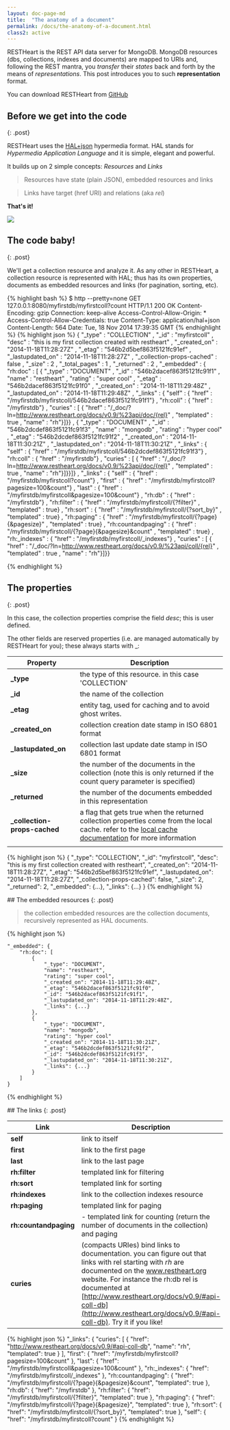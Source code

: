 ```yaml
---
layout: doc-page-md
title:  "The anatomy of a document"
permalink: /docs/the-anatomy-of-a-document.html
class2: active
---
```


RESTHeart is the REST API data server for MongoDB. 
MongoDB resources (dbs, collections, indexes and documents) are mapped to URIs and, following the REST mantra, you _transfer_ their _states_ back and forth by the means of _representations_.
This post introduces you to such **representation** format.

You can download RESTHeart from [GitHub](https://github.com/softinstigate/restheart) 

<!-- more -->


## Before we get into the code
{: .post}

RESTHeart uses the [HAL+json](http://stateless.co/hal_specification.html)  hypermedia format. HAL stands for _Hypermedia Application Language_ and it is simple, elegant and powerful.

It builds up on 2 simple concepts: _Resources_ and _Links_

> Resources have state (plain JSON), embedded resources and links


> Links have target (href URI) and relations (aka _rel_)

**That's it!**

![](http://stateless.co/info-model.png)

## The code baby!
{: .post}

We'll get a collection resource and analyze it. As any other in RESTHeart, a collection resource is represented with HAL; thus has its own properties, documents as embedded resources and links (for pagination, sorting, etc).

{% highlight bash %}
$ http --pretty=none GET 127.0.0.1:8080/myfirstdb/myfirstcoll?count
HTTP/1.1 200 OK
Content-Encoding: gzip
Connection: keep-alive
Access-Control-Allow-Origin: *
Access-Control-Allow-Credentials: true
Content-Type: application/hal+json
Content-Length: 564
Date: Tue, 18 Nov 2014 17:39:35 GMT
{% endhighlight %}
{% highlight json %}
{ "_type" : "COLLECTION" , "_id" : "myfirstcoll" , "desc" : "this is my first collection created with restheart" , "_created_on" : "2014-11-18T11:28:27Z" , "_etag" : "546b2d5bef863f5121fc91ef" , "_lastupdated_on" : "2014-11-18T11:28:27Z" , "_collection-props-cached" : false , "_size" : 2 , "_total_pages" : 1 , "_returned" : 2 , "_embedded" : { "rh:doc" : [ { "_type" : "DOCUMENT" , "_id" : "546b2dacef863f5121fc91f1" , "name" : "restheart" , "rating" : "super cool" , "_etag" : "546b2dacef863f5121fc91f0" , "_created_on" : "2014-11-18T11:29:48Z" , "_lastupdated_on" : "2014-11-18T11:29:48Z" , "_links" : { "self" : { "href" : "/myfirstdb/myfirstcoll/546b2dacef863f5121fc91f1"} , "rh:coll" : { "href" : "/myfirstdb"} , "curies" : [ { "href" : "/_doc/?ln=http://www.restheart.org/docs/v0.9/%23api/doc/{rel}" , "templated" : true , "name" : "rh"}]}} , { "_type" : "DOCUMENT" , "_id" : "546b2dcdef863f5121fc91f3" , "name" : "mongodb" , "rating" : "hyper cool" , "_etag" : "546b2dcdef863f5121fc91f2" , "_created_on" : "2014-11-18T11:30:21Z" , "_lastupdated_on" : "2014-11-18T11:30:21Z" , "_links" : { "self" : { "href" : "/myfirstdb/myfirstcoll/546b2dcdef863f5121fc91f3"} , "rh:coll" : { "href" : "/myfirstdb"} , "curies" : [ { "href" : "/_doc/?ln=http://www.restheart.org/docs/v0.9/%23api/doc/{rel}" , "templated" : true , "name" : "rh"}]}}]} , "_links" : { "self" : { "href" : "/myfirstdb/myfirstcoll?count"} , "first" : { "href" : "/myfirstdb/myfirstcoll?pagesize=100&count"} , "last" : { "href" : "/myfirstdb/myfirstcoll&pagesize=100&count"} , "rh:db" : { "href" : "/myfirstdb"} , "rh:filter" : { "href" : "/myfirstdb/myfirstcoll/{?filter}" , "templated" : true} , "rh:sort" : { "href" : "/myfirstdb/myfirstcoll/{?sort_by}" , "templated" : true} , "rh:paging" : { "href" : "/myfirstdb/myfirstcoll/{?page}{&pagesize}" , "templated" : true} , "rh:countandpaging" : { "href" : "/myfirstdb/myfirstcoll/{?page}{&pagesize}&count" , "templated" : true} , "rh:_indexes" : { "href" : "/myfirstdb/myfirstcoll/_indexes"} , "curies" : [ { "href" : "/_doc/?ln=http://www.restheart.org/docs/v0.9/%23api/coll/{rel}" , "templated" : true , "name" : "rh"}]}}

{% endhighlight %}

## The properties
{: .post}

In this case, the collection properties comprise the field _desc_; this is user defined.

The other fields are reserved properties (i.e. are managed automatically by RESTHeart for you); these always starts with _:

| Property                     | Description                                                                                                                                                                                                                           |
|------------------------------|---------------------------------------------------------------------------------------------------------------------------------------------------------------------------------------------------------------------------------------|
| **_type**                    | the type of this resource. in this case 'COLLECTION'                                                                                                                                                                                                                                     |
| **_id**                      | the name of the collection                                                                                                                                                                                                            |
| **_etag**                    | entity tag, used for caching and to avoid ghost writes.                                                                                                                                                                               |
| **_created_on**              | collection creation date stamp in ISO 6801 format                                                                                                                                                                                     |
| **_lastupdated_on**          | collection last update date stamp in ISO 6801 format                                                                                                                                                                                  |
| **_size**                    | the number of the documents in the collection (note this is only returned if the count query parameter is specified)                                                                                                                  |
| **_returned**                | the number of the documents embedded in this representation                                                                                                                                                                           |
| **_collection-props-cached** | a flag that gets true when the returned collection properties come from the local cache. refer to the [local cache documentation](http://www.restheart.org/docs/v0.9/configuration.html) for more information |
                                                                                                                                                                                                                                |

{% highlight json %}
{
    "_type": "COLLECTION",
  	"_id": "myfirstcoll",
  	"desc": "this is my first collection created with restheart",
  	"_created_on": "2014-11-18T11:28:27Z",
  	"_etag": "546b2d5bef863f5121fc91ef",
  	"_lastupdated_on": "2014-11-18T11:28:27Z",
  	"_collection-props-cached": false,
  	"_size": 2,
  	"_returned": 2,
    "_embedded": {...},
    "_links": {...}
}
{% endhighlight %}

## The embedded resources
{: .post}

> the collection embedded resources are the collection documents, recursively represented as HAL documents.

{% highlight json %}

	"_embedded": {
        "rh:doc": [
            {
            	"_type": "DOCUMENT", 
                "name": "restheart", 
                "rating": "super cool",
                "_created_on": "2014-11-18T11:29:48Z", 
                "_etag": "546b2dacef863f5121fc91f0", 
                "_id": "546b2dacef863f5121fc91f1", 
                "_lastupdated_on": "2014-11-18T11:29:48Z", 
                "_links": {...}  
            }, 
            {
            	"_type": "DOCUMENT", 
                "name": "mongodb", 
                "rating": "hyper cool"
                "_created_on": "2014-11-18T11:30:21Z", 
                "_etag": "546b2dcdef863f5121fc91f2", 
                "_id": "546b2dcdef863f5121fc91f3", 
                "_lastupdated_on": "2014-11-18T11:30:21Z", 
                "_links": {...}
            }
        ]
    }
{% endhighlight %}

## The links
{: .post}

| Link                  | Description                                                                               |
|-----------------------|-------------------------------------------------------------------------------------------|
| **self**              | link to itself                                                                            |
| **first**             | link to the first page                                                                    |
| **last**              | link to the last page                                                                     |
| **rh:filter**         | templated link for filtering                                                              |
| **rh:sort**           | templated link for sorting                                                                |
| **rh:indexes**        | link to the collection indexes resource                                                   |
| **rh:paging**         | templated link for paging                                                                 |
| **rh:countandpaging** | - templated link for counting (return the number of documents in the collection) and paging|
| **curies**            | (compacts URIes) bind links to documentation. you can figure out that links with rel starting with _rh_ are documented on the www.restheart.org website. For instance the rh:db rel is documented at [http://www.restheart.org/docs/v0.9/#api-coll-db](http://www.restheart.org/docs/v0.9/#api-coll-db). Try it if you like!|


{% highlight json %}
"_links": {
    "curies": [
        {
            "href": "http://www.restheart.org/docs/v0.9/#api-coll-db", 
            "name": "rh", 
            "templated": true
        }
    ], 
    "first": {
        "href": "/myfirstdb/myfirstcoll?pagesize=100&count"
    }, 
    "last": {
        "href": "/myfirstdb/myfirstcoll&pagesize=100&count"
    }, 
    "rh:_indexes": {
        "href": "/myfirstdb/myfirstcoll/_indexes"
    }, 
    "rh:countandpaging": {
        "href": "/myfirstdb/myfirstcoll/{?page}{&pagesize}&count", 
        "templated": true
    }, 
    "rh:db": {
        "href": "/myfirstdb"
    }, 
    "rh:filter": {
        "href": "/myfirstdb/myfirstcoll/{?filter}", 
        "templated": true
    }, 
    "rh:paging": {
        "href": "/myfirstdb/myfirstcoll/{?page}{&pagesize}", 
        "templated": true
    }, 
    "rh:sort": {
        "href": "/myfirstdb/myfirstcoll/{?sort_by}", 
        "templated": true
    }, 
    "self": {
        "href": "/myfirstdb/myfirstcoll?count"
    }
{% endhighlight %}